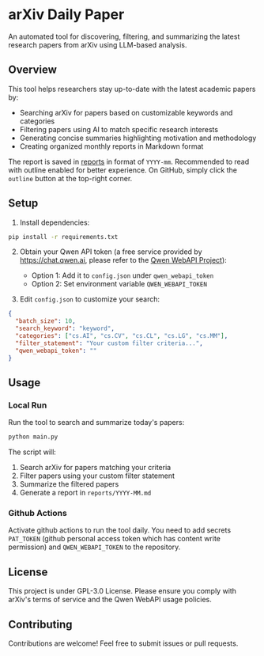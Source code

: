 # arXiv Daily Paper

An automated tool for discovering, filtering, and summarizing the latest research papers from arXiv using LLM-based analysis.

## Overview

This tool helps researchers stay up-to-date with the latest academic papers by:

- Searching arXiv for papers based on customizable keywords and categories
- Filtering papers using AI to match specific research interests
- Generating concise summaries highlighting motivation and methodology
- Creating organized monthly reports in Markdown format

The report is saved in [reports](/reports) in format of `YYYY-mm`. Recommended to read with outline enabled for better experience. On GitHub, simply click the `outline` button at the top-right corner.

## Setup

1. Install dependencies:

```bash
pip install -r requirements.txt
```

2. Obtain your Qwen API token (a free service provided by https://chat.qwen.ai, please refer to the [Qwen WebAPI Project](https://github.com/starreeze/qwen-webapi)):

   - Option 1: Add it to `config.json` under `qwen_webapi_token`
   - Option 2: Set environment variable `QWEN_WEBAPI_TOKEN`

3. Edit `config.json` to customize your search:

```json
{
  "batch_size": 10,
  "search_keyword": "keyword",
  "categories": ["cs.AI", "cs.CV", "cs.CL", "cs.LG", "cs.MM"],
  "filter_statement": "Your custom filter criteria...",
  "qwen_webapi_token": ""
}
```

## Usage

### Local Run

Run the tool to search and summarize today's papers:

```bash
python main.py
```

The script will:

1. Search arXiv for papers matching your criteria
2. Filter papers using your custom filter statement
3. Summarize the filtered papers
4. Generate a report in `reports/YYYY-MM.md`

### Github Actions

Activate github actions to run the tool daily. You need to add secrets `PAT_TOKEN` (github personal access token which has content write permission) and `QWEN_WEBAPI_TOKEN` to the repository.

## License

This project is under GPL-3.0 License. Please ensure you comply with arXiv's terms of service and the Qwen WebAPI usage policies.

## Contributing

Contributions are welcome! Feel free to submit issues or pull requests.
